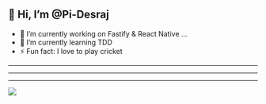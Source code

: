 
## 👋 Hi, I’m @Pi-Desraj
- 🌱 I’m currently working on Fastify & React Native ...
- 🌱 I’m currently learning TDD
- ⚡ Fun fact: I love to play cricket 

<!---
Pi-Desraj/Pi-Desraj is a ✨ special ✨ repository because its `README.md` (this file) appears on your GitHub profile.
You can click the Preview link to take a look at your changes.
--->

<hr />
<hr />
<hr />
<img src="https://github-readme-stats.vercel.app/api?username=desraj173&count_private=true&theme=radical"> 
